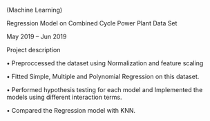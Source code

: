 (Machine Learning) 

Regression Model on Combined Cycle Power Plant Data Set

May 2019 – Jun 2019

Project description

• Preproccessed the dataset using Normalization and feature scaling

• Fitted Simple, Multiple and Polynomial Regression on this dataset.

• Performed hypothesis testing for each model and Implemented the models using different interaction terms.

• Compared the Regression model with KNN.
